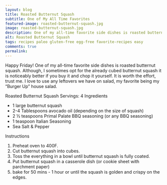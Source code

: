 ```yaml
---
layout: blog
title: Roasted Butternut Squash
subtitle: One of My All Time Favorites
featured-image: roasted-butternut-squash.jpg
image: roasted-butternut-squash.jpg
description: One of my all-time favorite side dishes is roasted butternut squash. Although, I sometimes opt for the already cubed butternut squash it is noticeably better if you buy it and chop it yourself. It’s worth the effort, trust me. I love to use any leftovers we have on salad, my favorite being my “Burger Up” house salad.
alt: Roasted Butternut Squash
tags: recipes paleo gluten-free egg-free favorite-recipes easy
comments: true
permalink:
---
```

Happy Friday! One of my all-time favorite side dishes is roasted butternut squash. Although, I sometimes opt for the already cubed butternut squash it is noticeably better if you buy it and chop it yourself. It is worth the effort, trust me. I love to use any leftovers we have on salad, my favorite being my “Burger Up” house salad.

Roasted Butternut Squash
Servings: 4
Ingredients
* 1 large butternut squash
* 2-4 Tablespoons avocado oil (depending on the size of squash)
* 2 ½ teaspoons Primal Palate BBQ seasoning (or any BBQ seasoning)
* 1 teaspoon Italian Seasoning
* Sea Salt & Pepper

Instructions
1. Preheat oven to 400F.
2. Cut butternut squash into cubes.
3. Toss the everything in a bowl until butternut squash is fully coated.
4. Put butternut squash in a casserole dish (or cookie sheet with parchment paper)
5. bake for 50 mins - 1 hour or until the squash is golden and crispy on the edges.
